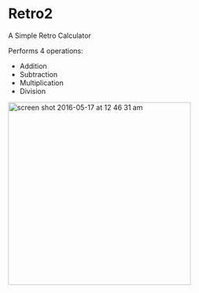 # Retro2
A Simple Retro Calculator  

Performs 4 operations:

* Addition
* Subtraction
* Multiplication
* Division

<img width="371" alt="screen shot 2016-05-17 at 12 46 31 am" src="https://cloud.githubusercontent.com/assets/10395303/15311442/e2b49c28-1bc8-11e6-8132-8e910c66090e.png">


